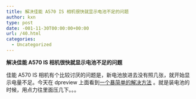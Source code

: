 ```yaml
---
title: 解决佳能 A570 IS 相机很快就显示电池不足的问题
author: kxn
type: post
date: -001-11-30T00:00:00+00:00
url: /40.html
categories:
  - Uncategorized
---
```


**解决佳能 A570 IS 相机很快就显示电池不足的问题**

佳能 A570 IS 相机有个比较讨厌的问题是，新电池放进去没有照几张，就开始显示电量不足。今天在 dpreview 上面看到[一个暴简单的解决方法][1] 。就是装电池的时候，用点力往里面压几下。。。

[1]: http://forums.dpreview.com/forums/read.asp?forum=1010&message=25525008 "一个暴简单的解决方法"
